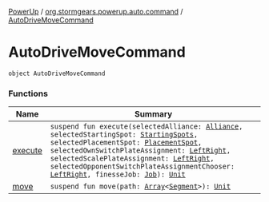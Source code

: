 [PowerUp](../../index.md) / [org.stormgears.powerup.auto.command](../index.md) / [AutoDriveMoveCommand](./index.md)

# AutoDriveMoveCommand

`object AutoDriveMoveCommand`

### Functions

| Name | Summary |
|---|---|
| [execute](execute.md) | `suspend fun execute(selectedAlliance: `[`Alliance`](../../org.stormgears.powerup.subsystems.field/-field-positions/-alliance/index.md)`, selectedStartingSpot: `[`StartingSpots`](../../org.stormgears.powerup.subsystems.field/-field-positions/-starting-spots/index.md)`, selectedPlacementSpot: `[`PlacementSpot`](../../org.stormgears.powerup.subsystems.field/-field-positions/-placement-spot/index.md)`, selectedOwnSwitchPlateAssignment: `[`LeftRight`](../../org.stormgears.powerup.subsystems.field/-field-positions/-left-right/index.md)`, selectedScalePlateAssignment: `[`LeftRight`](../../org.stormgears.powerup.subsystems.field/-field-positions/-left-right/index.md)`, selectedOpponentSwitchPlateAssignmentChooser: `[`LeftRight`](../../org.stormgears.powerup.subsystems.field/-field-positions/-left-right/index.md)`, finesseJob: `[`Job`](https://kotlin.github.io/kotlinx.coroutines/kotlinx-coroutines-core/kotlinx.coroutines.experimental/-job/index.html)`): `[`Unit`](https://kotlinlang.org/api/latest/jvm/stdlib/kotlin/-unit/index.html) |
| [move](move.md) | `suspend fun move(path: `[`Array`](https://kotlinlang.org/api/latest/jvm/stdlib/kotlin/-array/index.html)`<`[`Segment`](../../org.stormgears.powerup.subsystems.field/-segment/index.md)`>): `[`Unit`](https://kotlinlang.org/api/latest/jvm/stdlib/kotlin/-unit/index.html) |
